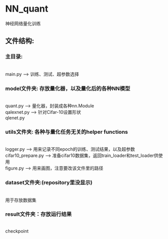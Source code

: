 # NN_quant
神经网络量化训练

## 文件结构:
### 主目录:
<br>main.py --> 训练、测试、超参数选择

### model文件夹: 存放量化器，以及量化后的各种NN模型
  <br>quant.py --> 量化器，封装成各种nn.Module
  <br>qalexnet.py --> 针对Cifar-10设置形状
  <br>qlenet.py

### utils文件夹: 各种与量化任务无关的helper functions
  <br>logger.py --> 用来记录不同epoch的训练、测试结果，以及超参数
  <br>cifar10_prepare.py --> 准备cifar10数据集，返回train_loader和test_loader供使用
  <br>figure.py --> 用来画图，注意要改该文件里的路径
  
### dataset文件夹:(repository里没显示)
  <br>用于存放数据集

### result文件夹：存放运行结果
  <br>checkpoint
  
